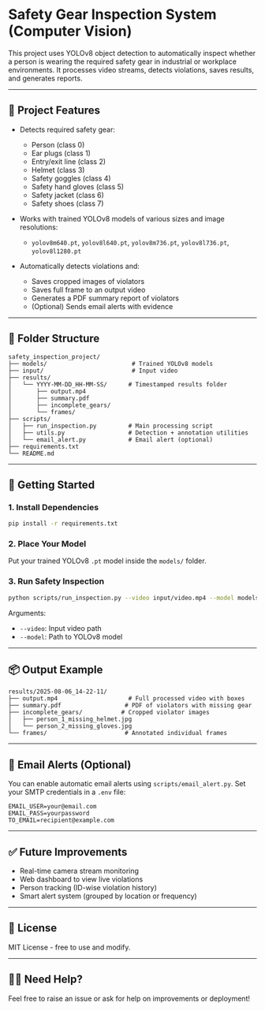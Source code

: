 # Safety Gear Inspection System (Computer Vision)

This project uses YOLOv8 object detection to automatically inspect whether a person is wearing the required safety gear in industrial or workplace environments. It processes video streams, detects violations, saves results, and generates reports.

---

## 🚧 Project Features

- Detects required safety gear:
  - Person (class 0)
  - Ear plugs (class 1)
  - Entry/exit line (class 2)
  - Helmet (class 3)
  - Safety goggles (class 4)
  - Safety hand gloves (class 5)
  - Safety jacket (class 6)
  - Safety shoes (class 7)

- Works with trained YOLOv8 models of various sizes and image resolutions:
  - `yolov8m640.pt`, `yolov8l640.pt`, `yolov8m736.pt`, `yolov8l736.pt`, `yolov8l1280.pt`

- Automatically detects violations and:
  - Saves cropped images of violators
  - Saves full frame to an output video
  - Generates a PDF summary report of violators
  - (Optional) Sends email alerts with evidence

---

## 📁 Folder Structure

```
safety_inspection_project/
├── models/                        # Trained YOLOv8 models
├── input/                         # Input video
├── results/
│   └── YYYY-MM-DD_HH-MM-SS/      # Timestamped results folder
│       ├── output.mp4
│       ├── summary.pdf
│       ├── incomplete_gears/
│       └── frames/
├── scripts/
│   ├── run_inspection.py         # Main processing script
│   ├── utils.py                  # Detection + annotation utilities
│   └── email_alert.py            # Email alert (optional)
├── requirements.txt
└── README.md
```

---

## 🚀 Getting Started

### 1. Install Dependencies
```bash
pip install -r requirements.txt
```

### 2. Place Your Model
Put your trained YOLOv8 `.pt` model inside the `models/` folder.

### 3. Run Safety Inspection
```bash
python scripts/run_inspection.py --video input/video.mp4 --model models/yolov8m736.pt
```

Arguments:
- `--video`: Input video path
- `--model`: Path to YOLOv8 model

---

## 📦 Output Example
```
results/2025-08-06_14-22-11/
├── output.mp4                    # Full processed video with boxes
├── summary.pdf                  # PDF of violators with missing gear
├── incomplete_gears/           # Cropped violator images
│   ├── person_1_missing_helmet.jpg
│   └── person_2_missing_gloves.jpg
└── frames/                      # Annotated individual frames
```

---

## 📩 Email Alerts (Optional)
You can enable automatic email alerts using `scripts/email_alert.py`.
Set your SMTP credentials in a `.env` file:

```
EMAIL_USER=your@email.com
EMAIL_PASS=yourpassword
TO_EMAIL=recipient@example.com
```

---

## ✅ Future Improvements
- Real-time camera stream monitoring
- Web dashboard to view live violations
- Person tracking (ID-wise violation history)
- Smart alert system (grouped by location or frequency)

---

## 📄 License
MIT License - free to use and modify.

---

## 🙋‍♂️ Need Help?
Feel free to raise an issue or ask for help on improvements or deployment!
